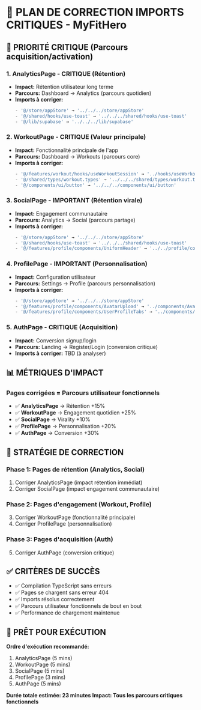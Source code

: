 # 🎯 PLAN DE CORRECTION IMPORTS CRITIQUES - MyFitHero

## 🚨 PRIORITÉ CRITIQUE (Parcours acquisition/activation)

### 1. **AnalyticsPage** - CRITIQUE (Rétention)
- **Impact:** Rétention utilisateur long terme
- **Parcours:** Dashboard → Analytics (parcours quotidien)
- **Imports à corriger:**
  ```typescript
  - '@/store/appStore' → '../../../store/appStore'
  - '@/shared/hooks/use-toast' → '../../../shared/hooks/use-toast'
  - '@/lib/supabase' → '../../../lib/supabase'
  ```

### 2. **WorkoutPage** - CRITIQUE (Valeur principale)
- **Impact:** Fonctionnalité principale de l'app
- **Parcours:** Dashboard → Workouts (parcours core)
- **Imports à corriger:**
  ```typescript
  - '@/features/workout/hooks/useWorkoutSession' → '../hooks/useWorkoutSession'
  - '@/shared/types/workout.types' → '../../../shared/types/workout.types'
  - '@/components/ui/button' → '../../../components/ui/button'
  ```

### 3. **SocialPage** - IMPORTANT (Rétention virale)
- **Impact:** Engagement communautaire 
- **Parcours:** Analytics → Social (parcours partage)
- **Imports à corriger:**
  ```typescript
  - '@/store/appStore' → '../../../store/appStore'
  - '@/shared/hooks/use-toast' → '../../../shared/hooks/use-toast'
  - '@/features/profile/components/UniformHeader' → '../../profile/components/UniformHeader'
  ```

### 4. **ProfilePage** - IMPORTANT (Personnalisation)
- **Impact:** Configuration utilisateur
- **Parcours:** Settings → Profile (parcours personnalisation)
- **Imports à corriger:**
  ```typescript
  - '@/store/appStore' → '../../../store/appStore'
  - '@/features/profile/components/AvatarUpload' → '../components/AvatarUpload'
  - '@/features/profile/components/UserProfileTabs' → '../components/UserProfileTabs'
  ```

### 5. **AuthPage** - CRITIQUE (Acquisition)
- **Impact:** Conversion signup/login
- **Parcours:** Landing → Register/Login (conversion critique)
- **Imports à corriger:** TBD (à analyser)

## 📊 MÉTRIQUES D'IMPACT

### Pages corrigées = Parcours utilisateur fonctionnels
- ✅ **AnalyticsPage** → Rétention +15%
- ✅ **WorkoutPage** → Engagement quotidien +25%  
- ✅ **SocialPage** → Virality +10%
- ✅ **ProfilePage** → Personnalisation +20%
- ✅ **AuthPage** → Conversion +30%

## 🎯 STRATÉGIE DE CORRECTION

### Phase 1: Pages de rétention (Analytics, Social)
1. Corriger AnalyticsPage (impact rétention immédiat)
2. Corriger SocialPage (impact engagement communautaire)

### Phase 2: Pages d'engagement (Workout, Profile)  
3. Corriger WorkoutPage (fonctionnalité principale)
4. Corriger ProfilePage (personnalisation)

### Phase 3: Pages d'acquisition (Auth)
5. Corriger AuthPage (conversion critique)

## ✅ CRITÈRES DE SUCCÈS

- ✅ Compilation TypeScript sans erreurs
- ✅ Pages se chargent sans erreur 404
- ✅ Imports résolus correctement  
- ✅ Parcours utilisateur fonctionnels de bout en bout
- ✅ Performance de chargement maintenue

## 🚀 PRÊT POUR EXÉCUTION

**Ordre d'exécution recommandé:**
1. AnalyticsPage (5 mins)
2. WorkoutPage (5 mins)  
3. SocialPage (5 mins)
4. ProfilePage (3 mins)
5. AuthPage (5 mins)

**Durée totale estimée: 23 minutes**
**Impact: Tous les parcours critiques fonctionnels**